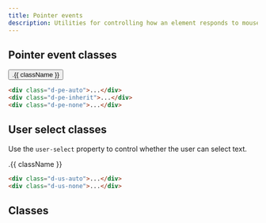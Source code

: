 ```yaml
---
title: Pointer events
description: Utilities for controlling how an element responds to mouse/touch events.
---
```


## Pointer event classes

<code-well-header class="d-fl-col5 d-g8 d-fw-wrap d-p24 d-bgc-magenta-100 d-bgo50 d-w100p d-hmn102" custom>
  <button v-for="{ class: className } in pointerEvents.slice(0, 3)" class="d-btn d-btn--filled d-code--sm" :class="className">.{{ className }}</button>
</code-well-header>

```html
<div class="d-pe-auto">...</div>
<div class="d-pe-inherit">...</div>
<div class="d-pe-none">...</div>
```

## User select classes

Use the `user-select` property to control whether the user can select text.

<code-well-header class="d-fl-col5 d-g8 d-fw-wrap d-p24 d-bgc-purple-100 d-bgo50 d-w100p d-hmn102" custom>
  <div v-for="{ class: className } in pointerEvents.slice(3)" class="d-fl-center d-m8 d-p16 d-w332 d-bgc-purple-300 d-code--sm" :class="className">.{{ className }}</div>
</code-well-header>

```html
<div class="d-us-auto">...</div>
<div class="d-us-none">...</div>
```

<script setup>
  import { pointerEvents } from '@data/interactivity.json';
</script>

## Classes

<utility-class-table>
  <template #content>
    <tbody>
      <tr v-for="{ class: className, output } in pointerEvents">
        <th scope="row" class="d-code--sm d-fc-purple-400">.{{ className }}</th>
        <td class="d-code--sm">{{ output }}</td>
      </tr>
    </tbody>
  </template>
</utility-class-table>
